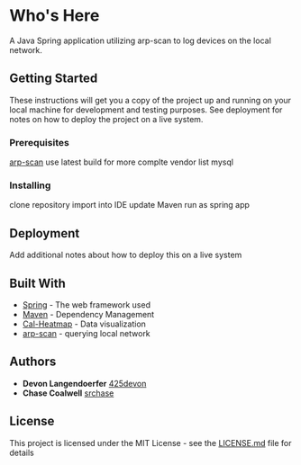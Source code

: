 # Who's Here

A Java Spring application utilizing arp-scan to log devices on the local network.

## Getting Started

These instructions will get you a copy of the project up and running on your local machine for development and testing purposes. See deployment for notes on how to deploy the project on a live system.

### Prerequisites

[arp-scan](https://github.com/royhills/arp-scan) use latest build for more complte vendor list
mysql

### Installing

clone repository
import into IDE
update Maven
run as spring app

## Deployment

Add additional notes about how to deploy this on a live system

## Built With

* [Spring](https://spring.io/) - The web framework used
* [Maven](https://maven.apache.org/) - Dependency Management
* [Cal-Heatmap](https://github.com/wa0x6e/cal-heatmap) - Data visualization
* [arp-scan](https://github.com/royhills/arp-scan) - querying local network

## Authors

* **Devon Langendoerfer** [425devon](https://github.com/425devon)
* **Chase Coalwell** [srchase](https://github.com/srchase)

## License

This project is licensed under the MIT License - see the [LICENSE.md](LICENSE.md) file for details
